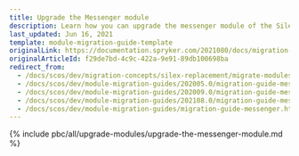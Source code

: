```yaml
---
title: Upgrade the Messenger module
description: Learn how you can upgrade the messenger module of the Silex Migration within your Spryker based projects.
last_updated: Jun 16, 2021
template: module-migration-guide-template
originalLink: https://documentation.spryker.com/2021080/docs/migration-guide-messenger
originalArticleId: f29de7bd-4c9c-422a-9e91-89db100698ba
redirect_from:
  - /docs/scos/dev/migration-concepts/silex-replacement/migrate-modules/migrate-the-messenger-module.html
  - /docs/scos/dev/module-migration-guides/202005.0/migration-guide-messenger.html
  - /docs/scos/dev/module-migration-guides/202009.0/migration-guide-messenger.html
  - /docs/scos/dev/module-migration-guides/202108.0/migration-guide-messenger.html
  - /docs/scos/dev/module-migration-guides/migration-guide-messenger.html
---
```


{% include pbc/all/upgrade-modules/upgrade-the-messenger-module.md %} <!-- To edit, see /_includes/pbc/all/upgrade-modules/upgrade-the-messenger-module.md -->
